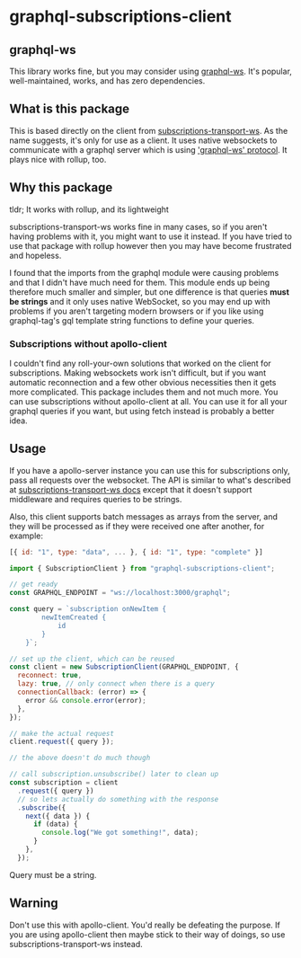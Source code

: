 # graphql-subscriptions-client

## graphql-ws

This library works fine, but you may consider using [graphql-ws](https://github.com/enisdenjo/graphql-ws). It's popular, well-maintained, works, and has zero dependencies.

## What is this package

This is based directly on the client from [subscriptions-transport-ws](https://github.com/apollographql/subscriptions-transport-ws). As the name suggests, it's only for use as a client. It uses native websockets to communicate with a graphql server which is using ['graphql-ws' protocol](https://github.com/apollographql/subscriptions-transport-ws/blob/master/PROTOCOL.md). It plays nice with rollup, too.

## Why this package

tldr; It works with rollup, and its lightweight

subscriptions-transport-ws works fine in many cases, so if you aren't having problems with it, you might want to use it instead. If you have tried to use that package with rollup however then you may have become frustrated and hopeless.

I found that the imports from the graphql module were causing problems and that I didn't have much need for them. This module ends up being therefore much smaller and simpler, but one difference is that queries **must be strings** and it only uses native WebSocket, so you may end up with problems if you aren't targeting modern browsers or if you like using graphql-tag's gql template string functions to define your queries.

### Subscriptions without apollo-client

I couldn't find any roll-your-own solutions that worked on the client for subscriptions. Making websockets work isn't difficult, but if you want automatic reconnection and a few other obvious necessities then it gets more complicated. This package includes them and not much more. You can use subscriptions without apollo-client at all. You can use it for all your graphql queries if you want, but using fetch instead is probably a better idea.

## Usage

If you have a apollo-server instance you can use this for subscriptions only, pass all requests over the websocket.
The API is similar to what's described at [subscriptions-transport-ws docs](https://github.com/apollographql/subscriptions-transport-ws#api-docs) except that it doesn't support middleware and requires queries to be strings.

Also, this client supports batch messages as arrays from the server, and they will be processed as if they were received one after another, for example:

```javascript
[{ id: "1", type: "data", ... }, { id: "1", type: "complete" }]
```

```js
import { SubscriptionClient } from "graphql-subscriptions-client";

// get ready
const GRAPHQL_ENDPOINT = "ws://localhost:3000/graphql";

const query = `subscription onNewItem {
        newItemCreated {
            id
        }
    }`;

// set up the client, which can be reused
const client = new SubscriptionClient(GRAPHQL_ENDPOINT, {
  reconnect: true,
  lazy: true, // only connect when there is a query
  connectionCallback: (error) => {
    error && console.error(error);
  },
});

// make the actual request
client.request({ query });

// the above doesn't do much though

// call subscription.unsubscribe() later to clean up
const subscription = client
  .request({ query })
  // so lets actually do something with the response
  .subscribe({
    next({ data }) {
      if (data) {
        console.log("We got something!", data);
      }
    },
  });
```

Query must be a string.

## Warning

Don't use this with apollo-client. You'd really be defeating the purpose. If you are using apollo-client then maybe stick to their way of doings, so use subscriptions-transport-ws instead.
